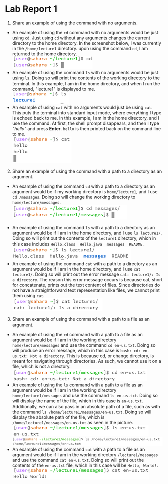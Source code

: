 # Lab Report 1

1. Share an example of using the command with no arguments.
* An example of using the `cd` command with no arguments would be just using `cd`. Just using `cd` without any arguments changes the current directory to the home directory. In the screenshot below, I was currently in the `/home/lecture1` directory. upon using the command `cd`, I am returned to the home directory.  
![Image](cd_1.png)
* An example of using the command `ls` with no arguments would be just using `ls`. Doing so will print the contents of the working directory to the terminal. In this example, I am in the home directory, and when I run the command, "lecture1" is displayed to me.  
![Image](ls_1.png)  
* An example of using `cat` with no arguments would just be using `cat`. This puts the terminal into standard input mode, where everything I type is echoed back to me. In this example, I am in the home directory, and I use the command. At first, the shell prompt disappears, and then I type *"hello"* and press **Enter**. `hello` is then printed back on the command line to me.  
![Image](cat_1.png)  
2. Share an example of using the command with a path to a directory as an argument.
- An example of using the command `cd` with a path to a directory as an argument would be if my working directory is `home/lecture1`, and I use `cd /messages`. Doing so will change the working directory to `home/lecture/messages`.  
![Image](cd_2.png)  
* An example of using the command `ls` with a path to a directory as an argument would be if I am in the home directory, and I use `ls lecture1/`. Doing so will print out the contents of the `lecture1` directory, which in this case includes `Hello.class  Hello.java  messages  README`.  
![Image](ls_2.png) 
* An example of using the command `cat` with a path to a directory as an argument would be if I am in the home directory, and I use `cat lecture1/`. Doing so will print out the error message `cat: lecture1/: Is a directory`. The reason this error message occurs is because cat, short for concatenate, prints out the text content of files. Since directories do not have a straightforward text representation like files, we cannot print them using `cat`.  
![Image](cat_2.png) 
3. Share an example of using the command with a path to a file as an argument.
* An example of using the `cd` command with a path to a file as an argument would be if I am in the working directory `home/lecture/messages` and use the command `cd en-us.txt`. Doing so will produce an error message, which in this case is `bash: cd: en-us.txt: Not a directory`. This is because cd, or change directory, is meant for navigating through directories. As such, we cannot use it on a file, which is not a directory.  
![Image](cd_3.png) 
* An example of using the `ls` command with a path to a file as an argument would be if I am in the working directory `home/lecture1/messages` and use the command `ls en-us.txt`. Doing so will display the name of the file, which in this case is `en-us.txt`. Additionally, we can also pass in an absolute path of a file, such as with the command `ls /home/lecture1/messages/en-us.txt`. Doing so will display the absolute path of the file, which is `/home/lecture1/messages/en-us.txt` as seen in the picture. 
![Image](ls_3.png)
![Image](ls_3.2.png)
* An example of using the command `cat` with a path to a file as an argument would be if I am in the working directory `/lecture1/messages` and use the command `cat en-us.txt`. Doing so will print out the contents of the `en-us.txt` file, which in this case will be `Hello, World!`.  
![Image](cat_3.png) 

